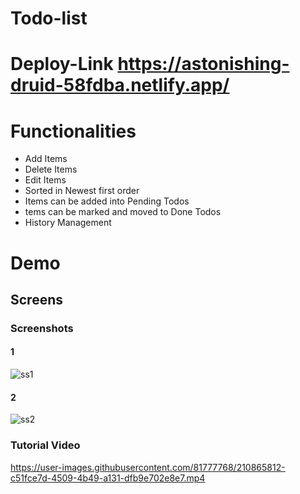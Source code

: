 # Todo-list

# Deploy-Link https://astonishing-druid-58fdba.netlify.app/

# Functionalities 
- Add Items
- Delete Items
- Edit Items
- Sorted in Newest first order
- Items can be added into Pending Todos 
- tems can be marked and moved to Done Todos
- History Management
# Demo

## Screens
### Screenshots
#### 1
 ![ss1](https://user-images.githubusercontent.com/81777768/210865567-f474f7f2-e251-4a3d-8e5d-77dabbf81177.png)
 #### 2
 ![ss2](https://user-images.githubusercontent.com/81777768/210865762-a6b34c3f-5dba-4ca1-b4c4-c9bf36191507.png)
### Tutorial Video

https://user-images.githubusercontent.com/81777768/210865812-c51fce7d-4509-4b49-a131-dfb9e702e8e7.mp4


 

  
